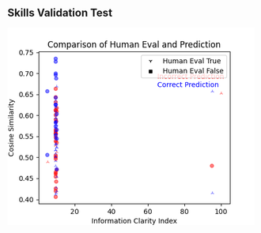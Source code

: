 
## Skills Validation Test

![Confusion_result_png-13-03-2024-Benchmark-3](13-03-2024-Benchmark-3/confusion_results.png)
